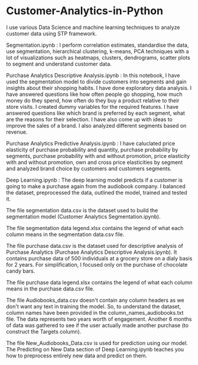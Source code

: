 # Customer-Analytics-in-Python
I use various Data Science and machine learning techniques to analyze customer data using STP framework. 

Segmentation.ipynb : I perform correlation estimates, standardise the data, use segmentation, hierarchical clustering, k-means, PCA techniques with a lot of visualizations such as heatmaps, clusters, dendrograms, scatter plots to segment and understand customer data.

Purchase Analytics Descriptive Analysis.ipynb : In this notebook, I have used the segmentation model to divide customers into segments and gain insights about their shopping habits. I have done exploratory data analysis. I have answered questions like how often people go shopping, how much money do they spend, how often do they buy a product relative to their store visits. I created dummy variables for the required features. I have answered questions like which brand is preferred by each segment, what are the reasons for their selection. I have also come up with ideas to improve the sales of a brand. I also analyzed different segments based on revenue. 

Purchase Analytics Predictive Analysis.ipynb : I have caluclated price elasticity of purchase probability and quantity, purchase probability by segments, purchase probability with and without promotion, price elasticity with and without promotion, own and cross price elasticities by segment and analyzed brand choice by customers and customers segments.

Deep Learning.ipynb : The deep learning model predicts if a customer is going to make a purchase again from the audiobook company. I balanced the dataset, preprocessed the data, outlined the model, trained and tested it.

The file segmentation data.csv is the dataset used to build the segmentation model (Customer Analytics Segmentation.ipynb).

The file segmentation data legend.xlsx contains the legend of what each column means in the segmentation data.csv file.

The file purchase data.csv is the dataset used for descriptive analysis of Purchase Analytics (Purchase Analytics Descriptive Analysis.ipynb). It contains purchase data of 500 individuals at a grocery store on a dialy basis for 2 years. For simplification, I focused only on the purchase of chocolate candy bars.

The file purchase data legend.xlsx contains the legend of what each column means in the purchase data.csv file.

The file Audiobooks_data.csv doesn't contain any column headers as we don't want any text in training the model. So, to understand the dataset, column names have been provided in the column_names_audiobooks.txt file. The data represents two years worth of engagement. Another 6 months of data was gathered to see if the user actually made another purchase (to construct the Targets column).

The file New_Audiobooks_Data.csv is used for prediction using our model. The Predicting on New Data section of Deep Learning.ipynb teaches you how to preprocess entirely new data and predict on them.
